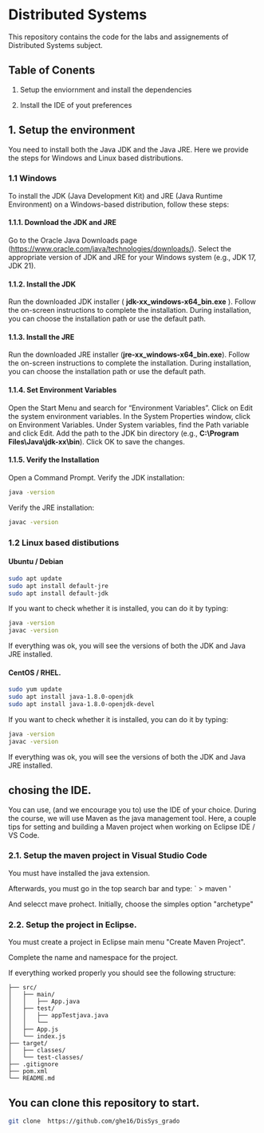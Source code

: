 #  Distributed Systems
This repository contains the code for the labs and assignements of Distributed Systems subject. 

## Table of Conents

1. Setup the enviornment and install the dependencies

2. Install the IDE of yout preferences

## 1. Setup the environment

You need to install both the Java JDK and the Java JRE.  Here we provide the steps for Windows and Linux based distributions. 

### 1.1 Windows


To install the JDK (Java Development Kit) and JRE (Java Runtime Environment) on a Windows-based distribution, follow these steps:

#### 1.1.1. Download the JDK and JRE
Go to the Oracle Java Downloads page (https://www.oracle.com/java/technologies/downloads/).
Select the appropriate version of JDK and JRE for your Windows system (e.g., JDK 17, JDK 21).
#### 1.1.2. Install the JDK
Run the downloaded JDK installer ( **jdk-xx_windows-x64_bin.exe** ).
Follow the on-screen instructions to complete the installation.
During installation, you can choose the installation path or use the default path.
#### 1.1.3. Install the JRE
Run the downloaded JRE installer (**jre-xx_windows-x64_bin.exe**).
Follow the on-screen instructions to complete the installation.
During installation, you can choose the installation path or use the default path.
#### 1.1.4. Set Environment Variables
Open the Start Menu and search for “Environment Variables”.
Click on Edit the system environment variables.
In the System Properties window, click on Environment Variables.
Under System variables, find the Path variable and click Edit.
Add the path to the JDK bin directory (e.g., **C:\Program Files\Java\jdk-xx\bin**).
Click OK to save the changes.
#### 1.1.5. Verify the Installation
Open a Command Prompt.
Verify the JDK installation:
```bash
java -version
```

Verify the JRE installation:
```bash
javac -version
``` 
### 1.2 Linux based distibutions

#### Ubuntu / Debian

``` bash 
sudo apt update
sudo apt install default-jre
sudo apt install default-jdk
```

If you want to check whether it is installed, you can do it by typing:

``` bash 
java -version
javac -version
```

If everything was ok, you will see the versions of both the JDK and Java JRE installed. 

#### CentOS / RHEL.

``` bash 
sudo yum update
sudo apt install java-1.8.0-openjdk
sudo apt install java-1.8.0-openjdk-devel
```
If you want to check whether it is installed, you can do it by typing:

``` bash 
java -version
javac -version
```

If everything was ok, you will see the versions of both the JDK and Java JRE installed. 


## chosing the IDE. 

You can use, (and we encourage you to) use the IDE of your choice. During the course, we will use Maven as the java management tool.  Here, a couple tips for setting and building a Maven project when working on Eclipse IDE / VS Code. 


### 2.1.  Setup the maven project in Visual Studio Code


You must have installed the java extension. 

Afterwards, you must go in the top search bar and type:
` > maven  '

And selecct mave prohect.  Initially, choose the simples option "archetype"


### 2.2. Setup the project in Eclipse. 


You must create a project  in Eclipse main menu  "Create Maven Project". 

Complete the name and namespace for the project.



If everything worked properly you should see the following structure:

```plaintext
├── src/
│   ├── main/
│   │   ├── App.java 
│   ├── test/
│   │   ├── appTestjava.java
│   │   └── 
│   ├── App.js
│   └── index.js
├── target/
│   ├── classes/
│   └── test-classes/
├── .gitignore
├── pom.xml
└── README.md
```



## You can clone this repository to start.

``` bash 
git clone  https://github.com/ghe16/DisSys_grado


